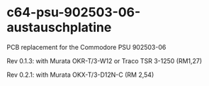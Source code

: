 # c64-psu-902503-06-austauschplatine
PCB replacement for the Commodore PSU 902503-06

Rev 0.1.3: with Murata OKR-T/3-W12 or Traco TSR 3-1250 (RM1,27)

Rev 0.2.1: with Murata OKX-T/3-D12N-C (RM 2,54)

